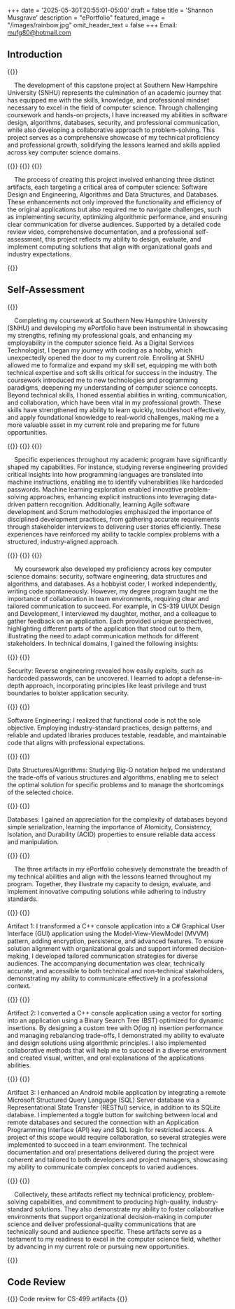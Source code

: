 +++
date = '2025-05-30T20:55:01-05:00'
draft = false
title = 'Shannon Musgrave'
description = "ePortfolio"
featured_image = "/images/rainbow.jpg"
omit_header_text = false
+++
Email: [mufg80@hotmail.com](mailto:mufg80@hotmail.com)
## **Introduction**
{{<paragraph>}}

&nbsp;&nbsp;&nbsp;&nbsp;The development of this capstone project at Southern New Hampshire University (SNHU) represents the culmination of an academic journey that has equipped me with the skills, knowledge, and professional mindset necessary to excel in the field of computer science. Through challenging coursework and hands-on projects, I have increased my abilities in software design, algorithms, databases, security, and professional communication, while also developing a collaborative approach to problem-solving. This project serves as a comprehensive showcase of my technical proficiency and professional growth, solidifying the lessons learned and skills applied across key computer science domains.

{{</paragraph>}}
{{<break>}}
{{<paragraph>}}

&nbsp;&nbsp;&nbsp;&nbsp;The process of creating this project involved enhancing three distinct artifacts, each targeting a critical area of computer science: Software Design and Engineering, Algorithms and Data Structures, and Databases. These enhancements not only improved the functionality and efficiency of the original applications but also required me to navigate challenges, such as implementing security, optimizing algorithmic performance, and ensuring clear communication for diverse audiences. Supported by a detailed code review video, comprehensive documentation, and a professional self-assessment, this project reflects my ability to design, evaluate, and implement computing solutions that align with organizational goals and industry expectations.

{{</paragraph>}}

## **Self-Assessment**

{{<paragraph>}}

&nbsp;&nbsp;&nbsp;&nbsp;Completing my coursework at Southern New Hampshire University (SNHU) and developing my ePortfolio have been instrumental in showcasing my strengths, refining my professional goals, and enhancing my employability in the computer science field. As a Digital Services Technologist, I began my journey with coding as a hobby, which unexpectedly opened the door to my current role. Enrolling at SNHU allowed me to formalize and expand my skill set, equipping me with both technical expertise and soft skills critical for success in the industry. The coursework introduced me to new technologies and programming paradigms, deepening my understanding of computer science concepts. Beyond technical skills, I honed essential abilities in writing, communication, and collaboration, which have been vital in my professional growth. These skills have strengthened my ability to learn quickly, troubleshoot effectively, and apply foundational knowledge to real-world challenges, making me a more valuable asset in my current role and preparing me for future opportunities.


{{</paragraph>}}
{{<break>}}
{{<paragraph>}}

&nbsp;&nbsp;&nbsp;&nbsp;Specific experiences throughout my academic program have significantly shaped my capabilities. For instance, studying reverse engineering provided critical insights into how programming languages are translated into machine instructions, enabling me to identify vulnerabilities like hardcoded passwords. Machine learning exploration enabled innovative problem-solving approaches, enhancing explicit instructions into leveraging data-driven pattern recognition. Additionally, learning Agile software development and Scrum methodologies emphasized the importance of disciplined development practices, from gathering accurate requirements through stakeholder interviews to delivering user stories efficiently. These experiences have reinforced my ability to tackle complex problems with a structured, industry-aligned approach.

{{</paragraph>}}
{{<break>}}
{{<paragraph>}}

&nbsp;&nbsp;&nbsp;&nbsp;My coursework also developed my proficiency across key computer science domains: security, software engineering, data structures and algorithms, and databases. As a hobbyist coder, I worked independently, writing code spontaneously. However, my degree program taught me the importance of collaboration in team environments, requiring clear and tailored communication to succeed. For example, in CS-319 UI/UX Design and Development, I interviewed my daughter, mother, and a colleague to gather feedback on an application. Each provided unique perspectives, highlighting different parts of the application that stood out to them, illustrating the need to adapt communication methods for different stakeholders. In technical domains, I gained the following insights:

{{</paragraph>}}
{{<bullet1>}} 

Security: Reverse engineering revealed how easily exploits, such as hardcoded passwords, can be uncovered. I learned to adopt a defense-in-depth approach, incorporating principles like least privilege and trust boundaries to bolster application security.

{{</bullet1>}} 
{{<bullet2>}} 

Software Engineering: I realized that functional code is not the sole objective. Employing industry-standard practices, design patterns, and reliable and updated libraries produces testable, readable, and maintainable code that aligns with professional expectations.

{{</bullet2>}} 
{{<bullet2>}} 

Data Structures/Algorithms: Studying Big-O notation helped me understand the trade-offs of various structures and algorithms, enabling me to select the optimal solution for specific problems and to manage the shortcomings of the selected choice.

{{</bullet2>}} 
{{<bullet1>}} 

Databases: I gained an appreciation for the complexity of databases beyond simple serialization, learning the importance of Atomicity, Consistency, Isolation, and Durability (ACID) properties to ensure reliable data access and manipulation.

{{</bullet1>}} 
{{<paragraph>}}

&nbsp;&nbsp;&nbsp;&nbsp;The three artifacts in my ePortfolio cohesively demonstrate the breadth of my technical abilities and align with the lessons learned throughout my program. Together, they illustrate my capacity to design, evaluate, and implement innovative computing solutions while adhering to industry standards.

{{</paragraph>}}
{{<bullet2>}} 

Artifact 1: I transformed a C++ console application into a C# Graphical User Interface (GUI) application using the Model-View-ViewModel (MVVM) pattern, adding encryption, persistence, and advanced features. To ensure solution alignment with organizational goals and support informed decision-making, I developed tailored communication strategies for diverse audiences. The accompanying documentation was clear, technically accurate, and accessible to both technical and non-technical stakeholders, demonstrating my ability to communicate effectively in a professional context.

{{</bullet2>}} 
{{<bullet2>}} 

Artifact 2: I converted a C++ console application using a vector for sorting into an application using a Binary Search Tree (BST) optimized for dynamic insertions. By designing a custom tree with O(log n) insertion performance and managing rebalancing trade-offs, I demonstrated my ability to evaluate and design solutions using algorithmic principles. I also implemented collaborative methods that will help me to succeed in a diverse environment and created visual, written, and oral explanations of the applications abilities.

{{</bullet2>}} 
{{<bullet2>}} 

Artifact 3: I enhanced an Android mobile application by integrating a remote Microsoft Structured Query Language (SQL) Server database via a Representational State Transfer (RESTful) service, in addition to its SQLite database. I implemented a toggle button for switching between local and remote databases and secured the connection with an Application Programming Interface (API) key and SQL login for restricted access. A project of this scope would require collaboration, so several strategies were implemented to succeed in a team environment. The technical documentation and oral presentations delivered during the project were coherent and tailored to both developers and project managers, showcasing my ability to communicate complex concepts to varied audiences.

{{</bullet2>}} 
{{<paragraph>}}

&nbsp;&nbsp;&nbsp;&nbsp;Collectively, these artifacts reflect my technical proficiency, problem-solving capabilities, and commitment to producing high-quality, industry-standard solutions. They also demonstrate my ability to foster collaborative environments that support organizational decision-making in computer science and deliver professional-quality communications that are technically sound and audience specific. These artifacts serve as a testament to my readiness to excel in the computer science field, whether by advancing in my current role or pursuing new opportunities.

{{</paragraph>}}

## **Code Review**

{{<videocodereview  >}}
Code review for CS-499 artifacts
{{</videocodereview >}}

